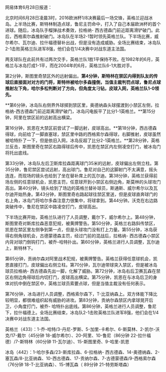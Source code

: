网易体育6月28日报道：

北京时间6月28日凌晨3时，2016欧洲杯1/8决赛最后一场交锋，英格兰迎战冰岛。上半场比赛，斯特林制造点球，鲁尼主罚命中，打入了自己本届欧洲杯的首个进球。随后，冰岛队手榴弹战术奏效，拉格纳-
西古德森门前近距离滑铲破门。此后，西格索尔森推射破门。冰岛队在半场2-1暂时领先英格兰队。下半场比赛，威尔希尔、瓦尔迪、拉什福德替补出战，但是没有造成威胁。全场比赛结束，冰岛队2-1击败英格兰队进军8强，他们会在1/4决赛中对战东道主法国。

两支球队在此前共有过两次交手，英格兰队1胜1平保持不败。在1982年的6月，英格兰与冰岛打成1-1平，而在2004年的6月，英格兰队6-1大胜对手。

第2分钟，斯图里奇禁区外的远射偏出。**第4分钟，斯特林在禁区内得到队友的传球后直接面对对方的门将，斯特林被哈尔多森撞倒，当值主裁判罚点球，鲁尼点球推射左下角，哈尔多松判断对了方向，但角度太刁钻，皮球入网，英格兰队1-0领先。**

**第6分钟，冰岛队右侧界外球掷到禁区里，奥德纳森头球摆渡到小禁区左侧，拉格纳-西古德森门前近距离滑铲破门，冰岛闪电扳平了比分1-1英格兰。**第15分钟，阿里在禁区前的远射高出横梁。

第16分钟，凯恩在大禁区前尝试了一脚远射，皮球高出。**第18分钟，西古德森得球，向前给了一脚直塞球，禁区里中路的西格索尔森得球，右脚推射，皮球虽然被哈特扑了一下，但是依旧入网，冰岛反超了比分2-1英格兰。**第28分钟，英格兰反击，斯图里奇在禁区右路得球后传中，凯恩在禁区内左侧凌空打门，被冰岛门将托出底线。

第33分钟，冰岛队左后卫斯库拉森距离球门35米的远射，皮球偏出左侧立柱。第35分钟，鲁尼禁区尝试远射，高出球门。鲁尼对自己的这脚射门不太满意，摇头连连，而现场的镜头也给到了坐在替补席上的瓦尔迪。第38分钟，英格兰获得前场左侧的任意球机会，凯恩主罚，任意球开到小禁区右侧边角，斯莫林的头球攻门高出。第40分钟，镜头给到了场边的英格兰替补球员，斯通斯、威尔希尔以及瓦尔迪开始热身。第43分钟，斯图里奇右路起球往禁区里送，但是皮球直奔球门的右上角，冰岛门将哈尔多森注意力很集中，将球拿到。第44分钟。沃克在右边路突破传中，鲁尼在禁区中路凌空打门，皮球高出。

下半场比赛开始，英格兰队进行了人员调整，戴尔下，威尔希尔上。第48分钟，斯图里奇对斯库拉森恶意犯规，被黄牌警告。第50分钟，英格兰右路斜传禁区，凯恩在禁区里左侧争到第一点，但是头球攻门没有打上力量。第55分钟，冰岛获得右侧角球机会，古德蒙德森主罚，经过门前的混战后，拉格纳-
西古德森小禁区内背对球门倒钩打门，被乔-哈特扑出。第60分钟，英格兰进行人员调整，瓦尔迪上，斯特林下。

第65分钟，贡纳尔森对阿里战术犯规，被黄牌警告。英格兰获得任意球机会，凯恩直接打门，皮球偏出右侧立柱。第70分钟，瓦尔迪带球突入禁区，但是被冰岛球员拉格纳-
西古德森先出一脚，化解了威胁。第72分钟，冰岛右后卫赛瓦森在禁区右侧边角得球后内切打门，皮球高出横梁。第75分钟，凯恩在与冰岛后卫的身体对抗中倒在禁区中，英格兰球员索要点球，但是当值主裁没有任何表示。

第76分钟，冰岛进行人员调整，西格索尔森下，T-比亚纳森上。双方体能下降比较明显，都很难组织起有威胁的进攻。第83分钟，贡纳尔森禁区内拿球晃开后卫，小角度打门，被乔-
哈特扑出底线。第86分钟，英格兰进行人员调整，鲁尼下，拉什福德上。全场比赛结束，冰岛队2-1击败英格兰队进军8强，他们会在1/4决赛中对战东道主法国。

英格兰（433）：1-乔-哈特/3-丹尼-罗斯、5-加里-卡希尔、6-斯莫林、2-凯尔-沃克/17-戴尔（45分钟
18-威尔希尔）、20-阿里、10-鲁尼（86分钟 22-拉什福德）/7-斯特林（60分钟  11-瓦尔迪）、15-斯图里奇、9-哈里-凯恩

冰岛（442）：1-哈尔多森/23-斯库拉森、6-拉格纳-
西古德森、14-奥德纳森、2-塞瓦森/8-比亚纳森、10-西古德森、17-贡纳尔森、7-古德蒙德森/9-西格索尔森（76分钟
18-T-比亚纳森）、15-博瓦森（ 89分钟 21-特劳斯塔森）

